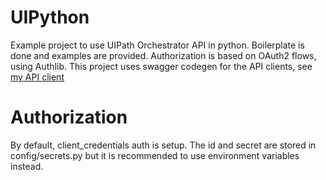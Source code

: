 # UIPython

Example project to use UIPath Orchestrator API in python. Boilerplate is done and examples are provided.
Authorization is based on OAuth2 flows, using Authlib.
This project uses swagger codegen for the API clients, see [my API client](https://github.com/TaruDesigns/UIPathAPI)

# Authorization

By default, client_credentials auth is setup. The id and secret are stored in config/secrets.py but it is recommended to use environment variables instead.

